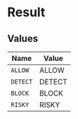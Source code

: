 # Result


## Values

| Name     | Value    |
| -------- | -------- |
| `ALLOW`  | ALLOW    |
| `DETECT` | DETECT   |
| `BLOCK`  | BLOCK    |
| `RISKY`  | RISKY    |